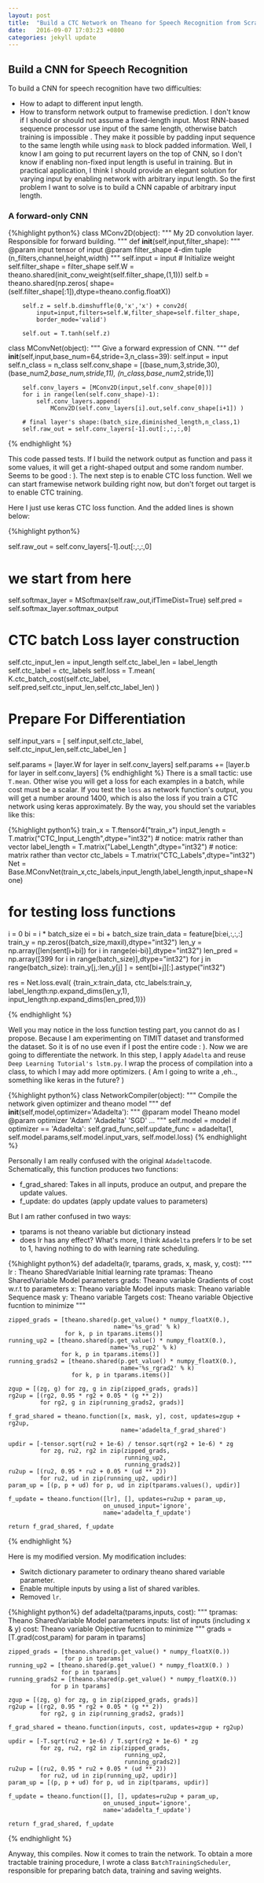 ```yaml
---
layout: post
title:  "Build a CTC Network on Theano for Speech Recognition from Scratch (Unfinished) "
date:   2016-09-07 17:03:23 +0800
categories: jekyll update
---
```


## Build a CNN for Speech Recognition
To build a CNN for speech recognition have two difficulties:
+ How to adapt to different input length.
+ How to transform network output to framewise prediction.
I don't know if I should or should not assume a fixed-length input. Most RNN-based sequence processor use input of the same length, otherwise batch training is impossible . They make it possible by padding input sequence to the same length while using `mask` to block padded information. Well, I know I am going to put recurrent layers on the top of CNN, so I don't know if enabling non-fixed input length is useful in training. But in practical application, I think I should provide an elegant solution for varying input by enabling network with arbitrary input length.
So the first problem I want to solve is to build a CNN capable of arbitrary input length.

### A forward-only CNN
{%highlight python%}
class MConv2D(object):
    """
    My 2D convolution layer. Responsible for forward building.
    """
    def __init__(self,input,filter_shape):
        """
        @param input tensor of input
        @param filter_shape 4-dim tuple (n_filters,channel,height,width)
        """
        self.input = input
        # Initialize weight
        self.filter_shape = filter_shape
        self.W = theano.shared(init_conv_weight(self.filter_shape,(1,1)))
        self.b = theano.shared(np.zeros(
            shape=(self.filter_shape[:1]),dtype=theano.config.floatX))

        self.z = self.b.dimshuffle(0,'x','x') + conv2d(
            input=input,filters=self.W,filter_shape=self.filter_shape,
            border_mode='valid')

        self.out = T.tanh(self.z)

class MConvNet(object):
    """
    Give a forward expression of CNN.
    """
    def __init__(self,input,base_num=64,stride=3,n_class=39):
        self.input = input
        self.n_class = n_class
        self.conv_shape = [(base_num,3,stride,30),
        (base_num*2,base_num,stride,11),
        (n_class,base_num*2,stride,1)]

        self.conv_layers = [MConv2D(input,self.conv_shape[0])]
        for i in range(len(self.conv_shape)-1):
            self.conv_layers.append(
                MConv2D(self.conv_layers[i].out,self.conv_shape[i+1]) )

        # final layer's shape:(batch_size,diminished_length,n_class,1)
        self.raw_out = self.conv_layers[-1].out[:,:,:,0]
{% endhighlight %}

This code passed tests. If I build the network output as function and pass it some values, it will get a right-shaped output and some random number. Seems to be good : ).
The next step is to enable CTC loss function. Well we can start framewise network building right now, but don't forget out target is to enable CTC training.

Here I just use keras CTC loss function. And the added lines is shown below:

{%highlight python%}

self.raw_out = self.conv_layers[-1].out[:,:,:,0]
# we start from here
self.softmax_layer = MSoftmax(self.raw_out,ifTimeDist=True)
self.pred = self.softmax_layer.softmax_output

# CTC batch Loss layer construction
self.ctc_input_len = input_length
self.ctc_label_len = label_length
self.ctc_label = ctc_labels
self.loss = T.mean( K.ctc_batch_cost(self.ctc_label,
  self.pred,self.ctc_input_len,self.ctc_label_len) )

# Prepare For Differentiation
self.input_vars = [ self.input,self.ctc_label,
  self.ctc_input_len,self.ctc_label_len ]

self.params = [layer.W for layer in self.conv_layers]
self.params += [layer.b for layer in self.conv_layers]
{% endhighlight %}
 There is a small tactic: use `T.mean`. Other wise you will get a loss for each examples in a batch, while cost must be a scalar. If you test the `loss` as network function's output, you will get a number around 1400, which is also the loss if you train a CTC network using keras approximately. By the way, you should set the variables like this:

{%highlight python%}
 train_x = T.ftensor4("train_x")
input_length = T.matrix("CTC_Input_Length",dtype="int32") # notice: matrix rather than vector
label_length = T.matrix("Label_Length",dtype="int32") # notice: matrix rather than vector
ctc_labels = T.matrix("CTC_Labels",dtype="int32")
Net = Base.MConvNet(train_x,ctc_labels,input_length,label_length,input_shape=None)

# for testing loss functions
i = 0
bi = i * batch_size
ei = bi + batch_size
train_data = feature[bi:ei,:,:,:]
train_y = np.zeros((batch_size,maxil),dtype="int32")
len_y = np.array([len(sent[i+bi]) for i in range(ei-bi)],dtype="int32")
len_pred = np.array([399 for i in range(batch_size)],dtype="int32")
for j in range(batch_size):
    train_y[j,:len_y[j] ] = sent[bi+j][:].astype("int32")

res = Net.loss.eval( {train_x:train_data,
    ctc_labels:train_y,
    label_length:np.expand_dims(len_y,1),
    input_length:np.expand_dims(len_pred,1)})

{% endhighlight %}

 Well you may notice in the loss function testing part, you cannot do as I propose. Because I am experimenting on TIMIT dataset and transformed the dataset. So it is of no use even if I post the entire code : ).
 Now we are going to differentiate the network. In this step, I apply `Adadelta` and reuse `Deep Learning Tutorial's lstm.py`. I wrap the process of compilation into a class, to which I may add more optimizers. ( Am I going to write a ,eh.., something like keras in the future? )

{%highlight python%}
 class NetworkCompiler(object):
    """
    Compile the network given optimizer and theano model
    """
    def __init__(self,model,optimizer='Adadelta'):
        """
        @param model Theano model
        @param optimizer 'Adam' 'Adadelta' 'SGD' ...
        """
        self.model = model
        if optimizer == 'Adadelta':
            self.grad_func,self.update_func = adadelta(1,
                self.model.params,self.model.input_vars,
                self.model.loss)
{% endhighlight %}

Personally I am really confused with the original `Adadelta`code. Schematically, this function produces two functions:
+ f_grad_shared: Takes in all inputs, produce an output, and prepare the update values.
+ f_update: do updates (apply update values to parameters)

But I am rather confused in two ways:
+ tparams is not theano variable but dictionary instead
+ does lr has any effect? What's more, I think `Adadelta` prefers lr to be set to 1, having nothing to do with learning rate scheduling.

{%highlight python%}
def adadelta(lr, tparams, grads, x, mask, y, cost):
    """
    lr : Theano SharedVariable
        Initial learning rate
    tpramas: Theano SharedVariable
        Model parameters
    grads: Theano variable
        Gradients of cost w.r.t to parameters
    x: Theano variable
        Model inputs
    mask: Theano variable
        Sequence mask
    y: Theano variable
        Targets
    cost: Theano variable
        Objective fucntion to minimize
    """

    zipped_grads = [theano.shared(p.get_value() * numpy_floatX(0.),
                                  name='%s_grad' % k)
                    for k, p in tparams.items()]
    running_up2 = [theano.shared(p.get_value() * numpy_floatX(0.),
                                 name='%s_rup2' % k)
                   for k, p in tparams.items()]
    running_grads2 = [theano.shared(p.get_value() * numpy_floatX(0.),
                                    name='%s_rgrad2' % k)
                      for k, p in tparams.items()]

    zgup = [(zg, g) for zg, g in zip(zipped_grads, grads)]
    rg2up = [(rg2, 0.95 * rg2 + 0.05 * (g ** 2))
             for rg2, g in zip(running_grads2, grads)]

    f_grad_shared = theano.function([x, mask, y], cost, updates=zgup + rg2up,
                                    name='adadelta_f_grad_shared')

    updir = [-tensor.sqrt(ru2 + 1e-6) / tensor.sqrt(rg2 + 1e-6) * zg
             for zg, ru2, rg2 in zip(zipped_grads,
                                     running_up2,
                                     running_grads2)]
    ru2up = [(ru2, 0.95 * ru2 + 0.05 * (ud ** 2))
             for ru2, ud in zip(running_up2, updir)]
    param_up = [(p, p + ud) for p, ud in zip(tparams.values(), updir)]

    f_update = theano.function([lr], [], updates=ru2up + param_up,
                               on_unused_input='ignore',
                               name='adadelta_f_update')

    return f_grad_shared, f_update
{% endhighlight %}

Here is my modified version. My modification includes:
+ Switch dictionary parameter to ordinary theano shared variable parameter.
+ Enable multiple inputs by using a list of shared varibles.
+ Removed `lr`.

{%highlight python%}
def adadelta(tparams,inputs, cost):
    """
    tpramas: Theano SharedVariable
        Model parameters
    inputs: list of inputs (including x & y)
    cost: Theano variable
        Objective fucntion to minimize
    """
    grads = [T.grad(cost,param) for param in tparams]

    zipped_grads = [theano.shared(p.get_value() * numpy_floatX(0.))
                    for p in tparams]
    running_up2 = [theano.shared(p.get_value() * numpy_floatX(0.) )
                   for p in tparams]
    running_grads2 = [theano.shared(p.get_value() * numpy_floatX(0.))
                for p in tparams]

    zgup = [(zg, g) for zg, g in zip(zipped_grads, grads)]
    rg2up = [(rg2, 0.95 * rg2 + 0.05 * (g ** 2))
             for rg2, g in zip(running_grads2, grads)]

    f_grad_shared = theano.function(inputs, cost, updates=zgup + rg2up)

    updir = [-T.sqrt(ru2 + 1e-6) / T.sqrt(rg2 + 1e-6) * zg
             for zg, ru2, rg2 in zip(zipped_grads,
                                     running_up2,
                                     running_grads2)]
    ru2up = [(ru2, 0.95 * ru2 + 0.05 * (ud ** 2))
             for ru2, ud in zip(running_up2, updir)]
    param_up = [(p, p + ud) for p, ud in zip(tparams, updir)]

    f_update = theano.function([], [], updates=ru2up + param_up,
                               on_unused_input='ignore',
                               name='adadelta_f_update')

    return f_grad_shared, f_update
{% endhighlight %}

Anyway, this compiles. Now it comes to train the network. To obtain a more tractable training procedure, I wrote a class `BatchTrainingScheduler`, responsible for preparing batch data, training and saving weights.
